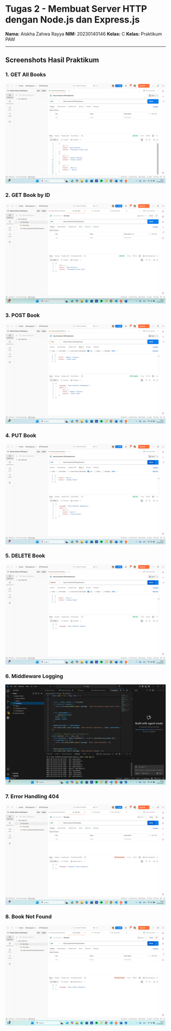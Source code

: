 # Tugas 2 - Membuat Server HTTP dengan Node.js dan Express.js


**Nama:** Aiskha Zahwa Rayya
**NIM:** 20230140146
**Kelas:** C
**Kelas:** Praktikum PAW  


---

## Screenshots Hasil Praktikum

### 1. GET All Books
![GETAll](Tugas/Tugas2/Screenshots/Read(GET-all).png)

### 2. GET Book by ID
![GETbyID](Tugas/Tugas2/Screenshots/Read(GET-id).png)

### 3. POST Book
![POST](Tugas/Tugas2/Screenshots/Create(POST).png)

### 4. PUT Book
![PUT](Tugas/Tugas2/Screenshots/Update(PUT).png)

### 5. DELETE Book
![DELETE](Tugas/Tugas2/Screenshots/Delete.png)

### 6. Middleware Logging
![Logging](Tugas/Tugas2/Screenshots/Logging.png)

### 7. Error Handling 404
![404](Tugas/Tugas2/Screenshots/404.png)

### 8. Book Not Found
![NotFound](Tugas/Tugas2/Screenshots/NotFound.png)